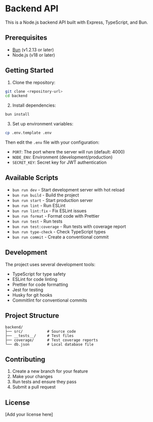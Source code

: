 # Backend API

This is a Node.js backend API built with Express, TypeScript, and Bun.

## Prerequisites

- [Bun](https://bun.sh) (v1.2.13 or later)
- Node.js (v18 or later)

## Getting Started

1. Clone the repository:

```bash
git clone <repository-url>
cd backend
```

2. Install dependencies:

```bash
bun install
```

3. Set up environment variables:

```bash
cp .env.template .env
```

Then edit the `.env` file with your configuration:

- `PORT`: The port where the server will run (default: 4000)
- `NODE_ENV`: Environment (development/production)
- `SECRET_KEY`: Secret key for JWT authentication

## Available Scripts

- `bun run dev` - Start development server with hot reload
- `bun run build` - Build the project
- `bun run start` - Start production server
- `bun run lint` - Run ESLint
- `bun run lint:fix` - Fix ESLint issues
- `bun run format` - Format code with Prettier
- `bun run test` - Run tests
- `bun run test:coverage` - Run tests with coverage report
- `bun run type-check` - Check TypeScript types
- `bun run commit` - Create a conventional commit

## Development

The project uses several development tools:

- TypeScript for type safety
- ESLint for code linting
- Prettier for code formatting
- Jest for testing
- Husky for git hooks
- Commitlint for conventional commits

## Project Structure

```
backend/
├── src/           # Source code
├── __tests__/     # Test files
├── coverage/      # Test coverage reports
└── db.json        # Local database file
```

## Contributing

1. Create a new branch for your feature
2. Make your changes
3. Run tests and ensure they pass
4. Submit a pull request

## License

[Add your license here]
